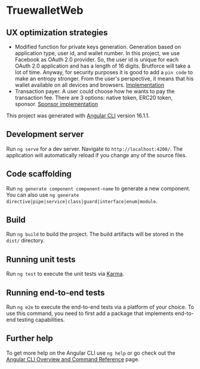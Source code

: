 # TruewalletWeb

## UX optimization strategies

* Modified function for private keys generation. Generation based on application type, user id, and wallet number. In this project, we use Facebook as OAuth 2.0 provider. So, the user id is unique for each OAuth 2.0 application and has a length of 16 digits. Brutforce will take a lot of time. Anyway, for security purposes it is good to add a `pin code` to make an entropy stronger. From the user's perspective, it means that his wallet available on all devices and browsers. [Implementation](https://github.com/TrueWallet/ETHGlobal2023/blob/main/src/app/create-wallet/services/create-wallet.service.ts#L52)
* Transaction payer. A user could choose how he wants to pay the transaction fee. There are 3 options: native token, ERC20 token, sponsor. [Sponsor implementation](https://github.com/TrueWallet/ETHGlobal2023/blob/main/src/app/wallet/services/wallet.service.ts#L185)

This project was generated with [Angular CLI](https://github.com/angular/angular-cli) version 16.1.1.

## Development server

Run `ng serve` for a dev server. Navigate to `http://localhost:4200/`. The application will automatically reload if you change any of the source files.

## Code scaffolding

Run `ng generate component component-name` to generate a new component. You can also use `ng generate directive|pipe|service|class|guard|interface|enum|module`.

## Build

Run `ng build` to build the project. The build artifacts will be stored in the `dist/` directory.

## Running unit tests

Run `ng test` to execute the unit tests via [Karma](https://karma-runner.github.io).

## Running end-to-end tests

Run `ng e2e` to execute the end-to-end tests via a platform of your choice. To use this command, you need to first add a package that implements end-to-end testing capabilities.

## Further help

To get more help on the Angular CLI use `ng help` or go check out the [Angular CLI Overview and Command Reference](https://angular.io/cli) page.
